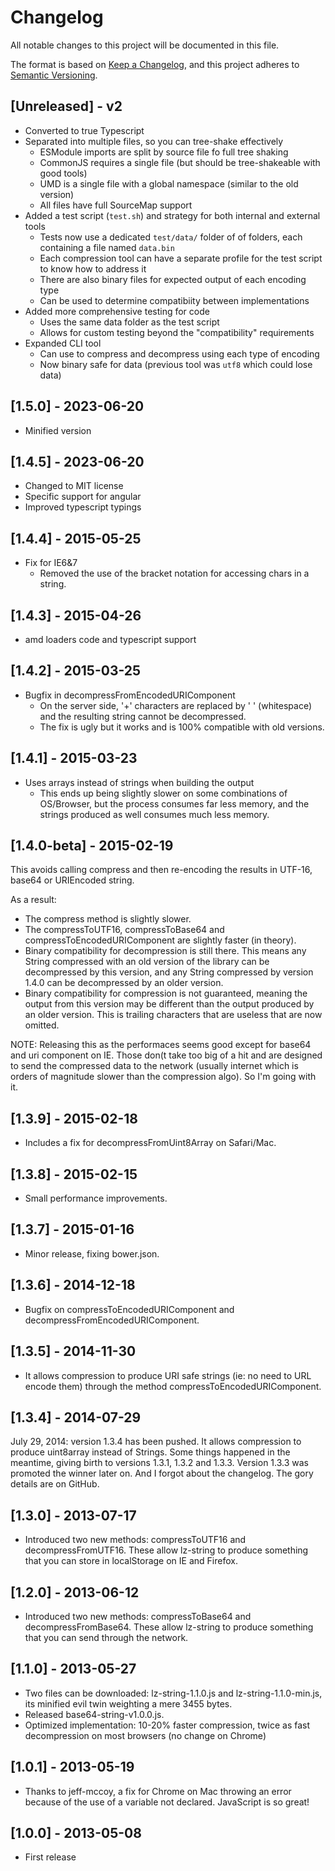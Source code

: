 # Changelog

All notable changes to this project will be documented in this file.

The format is based on [Keep a Changelog](https://keepachangelog.com/en/1.0.0/), and this project adheres to [Semantic Versioning](https://semver.org/spec/v2.0.0.html).

## [Unreleased] - v2

- Converted to true Typescript
- Separated into multiple files, so you can tree-shake effectively
  - ESModule imports are split by source file fo full tree shaking
  - CommonJS requires a single file (but should be tree-shakeable with good tools)
  - UMD is a single file with a global namespace (similar to the old version)
  - All files have full SourceMap support
- Added a test script (`test.sh`) and strategy for both internal and external tools
  - Tests now use a dedicated `test/data/` folder of of folders, each containing a file named `data.bin`
  - Each compression tool can have a separate profile for the test script to know how to address it
  - There are also binary files for expected output of each encoding type
  - Can be used to determine compatibiity between implementations
- Added more comprehensive testing for code
  - Uses the same data folder as the test script
  - Allows for custom testing beyond the "compatibility" requirements
- Expanded CLI tool
  - Can use to compress and decompress using each type of encoding
  - Now binary safe for data (previous tool was `utf8` which could lose data)

## [1.5.0] - 2023-06-20

- Minified version

## [1.4.5] - 2023-06-20

- Changed to MIT license
- Specific support for angular
- Improved typescript typings

## [1.4.4] - 2015-05-25

- Fix for IE6&7
  - Removed the use of the bracket notation for accessing chars in a string.

## [1.4.3] - 2015-04-26

- amd loaders code and typescript support

## [1.4.2] - 2015-03-25

- Bugfix in decompressFromEncodedURIComponent
  - On the server side, '+' characters are replaced by ' ' (whitespace) and the resulting string cannot be decompressed.
  - The fix is ugly but it works and is 100% compatible with old versions.

## [1.4.1] - 2015-03-23

- Uses arrays instead of strings when building the output
  - This ends up being slightly slower on some combinations of OS/Browser, but the process consumes far less memory, and the strings produced as well consumes much less memory.

## [1.4.0-beta] - 2015-02-19

This avoids calling compress and then re-encoding the results in UTF-16, base64 or URIEncoded string.

As a result:

- The compress method is slightly slower.
- The compressToUTF16, compressToBase64 and compressToEncodedURIComponent are slightly faster (in theory).
- Binary compatibility for decompression is still there. This means any String compressed with an old version of the library can be decompressed by this version, and any String compressed by version 1.4.0 can be decompressed by an older version.
- Binary compatibility for compression is not guaranteed, meaning the output from this version may be different than the output produced by an older version. This is trailing characters that are useless that are now omitted.

NOTE: Releasing this as the performaces seems good except for base64 and uri component on IE. Those don(t take too big of a hit and are designed to send the compressed data to the network (usually internet which is orders of magnitude slower than the compression algo). So I'm going with it.

## [1.3.9] - 2015-02-18

- Includes a fix for decompressFromUint8Array on Safari/Mac.

## [1.3.8] - 2015-02-15

- Small performance improvements.

## [1.3.7] - 2015-01-16

- Minor release, fixing bower.json.

## [1.3.6] - 2014-12-18

- Bugfix on compressToEncodedURIComponent and decompressFromEncodedURIComponent.

## [1.3.5] - 2014-11-30

- It allows compression to produce URI safe strings (ie: no need to URL encode them) through the method compressToEncodedURIComponent.

## [1.3.4] - 2014-07-29

July 29, 2014: version 1.3.4 has been pushed. It allows compression to produce uint8array instead of Strings.
Some things happened in the meantime, giving birth to versions 1.3.1, 1.3.2 and 1.3.3. Version 1.3.3 was promoted the winner later on. And I forgot about the changelog. The gory details are on GitHub.

## [1.3.0] - 2013-07-17

- Introduced two new methods: compressToUTF16 and decompressFromUTF16. These allow lz-string to produce something that you can store in localStorage on IE and Firefox.

## [1.2.0] - 2013-06-12

- Introduced two new methods: compressToBase64 and decompressFromBase64. These allow lz-string to produce something that you can send through the network.

## [1.1.0] - 2013-05-27

- Two files can be downloaded: lz-string-1.1.0.js and lz-string-1.1.0-min.js, its minified evil twin weighting a mere 3455 bytes.
- Released base64-string-v1.0.0.js.
- Optimized implementation: 10-20% faster compression, twice as fast decompression on most browsers (no change on Chrome)

## [1.0.1] - 2013-05-19

- Thanks to jeff-mccoy, a fix for Chrome on Mac throwing an error because of the use of a variable not declared. JavaScript is so great!

## [1.0.0] - 2013-05-08

- First release
